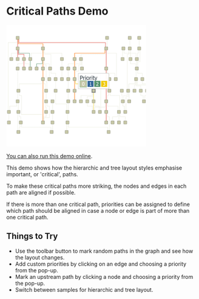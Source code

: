 # Critical Paths Demo

<img src="../../resources/image/CriticalPaths.png" alt="demo-thumbnail" height="320"/>

[You can also run this demo online](https://live.yworks.com/demos/layout/criticalpaths/index.html).

This demo shows how the hierarchic and tree layout styles emphasise important, or 'critical', paths.

To make these critical paths more striking, the nodes and edges in each path are aligned if possible.

If there is more than one critical path, priorities can be assigned to define which path should be aligned in case a node or edge is part of more than one critical path.

## Things to Try

- Use the toolbar button to mark random paths in the graph and see how the layout changes.
- Add custom priorities by clicking on an edge and choosing a priority from the pop-up.
- Mark an upstream path by clicking a node and choosing a priority from the pop-up.
- Switch between samples for hierarchic and tree layout.
